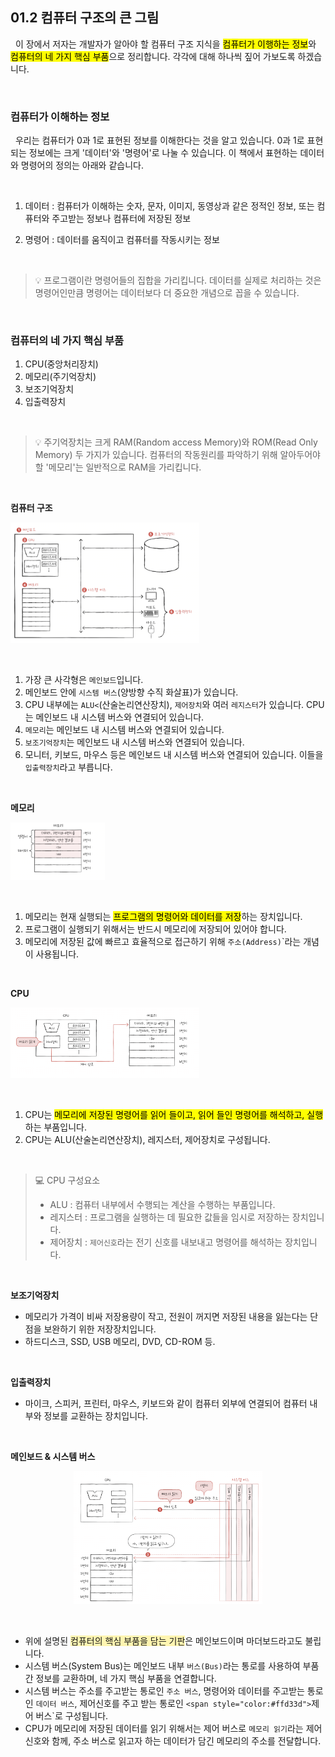 ## 01.2 컴퓨터 구조의 큰 그림

&nbsp;&nbsp;이 장에서 저자는 개발자가 알아야 할 컴퓨터 구조 지식을 <mark>컴퓨터가 이행하는 정보</mark>와 <mark>컴퓨터의 네 가지 핵심 부품</mark>으로 정리합니다. 각각에 대해 하나씩 짚어 가보도록 하겠습니다.

<br />

### 컴퓨터가 이해하는 정보

&nbsp;&nbsp;우리는 컴퓨터가 0과 1로 표현된 정보를 이해한다는 것을 알고 있습니다. 0과 1로 표현되는 정보에는 크게 '데이터'와 '명령어'로 나눌 수 있습니다. 이 책에서 표현하는 데이터와 명령어의 정의는 아래와 같습니다.

<br>

1. 데이터 : 컴퓨터가 이해하는 숫자, 문자, 이미지, 동영상과 같은 정적인 정보, 또는 컴퓨터와 주고받는 정보나 컴퓨터에 저장된 정보

2. 명령어 : 데이터를 움직이고 컴퓨터를 작동시키는 정보

 <br />

> 💡&nbsp;프로그램이란 명령어들의 집합을 가리킵니다. 데이터를 실제로 처리하는 것은 명령어인만큼 명령어는 데이터보다 더 중요한 개념으로 꼽을 수 있습니다.

<br>

### 컴퓨터의 네 가지 핵심 부품

1. CPU(중앙처리장치)
2. 메모리(주기억장치)
3. 보조기억장치
4. 입출력장치

<br>

> 💡&nbsp;주기억장치는 크게 RAM(Random access Memory)와 ROM(Read Only Memory) 두 가지가 있습니다. 컴퓨터의 작동원리를 파악하기 위해 알아두어야 할 '메모리'는 일반적으로 RAM을 가리킵니다.

<br />

**컴퓨터 구조**

<p align="left">
  <img src="../images/컴퓨터구조.png" style="width: 60%" />
</p>

<br>

1. 가장 큰 사각형은 `메인보드`입니다.
2. 메인보드 안에 `시스템 버스`(양방향 수직 화살표)가 있습니다.
3. CPU 내부에는 `ALU<`(산술논리연산장치), `제어장치`와 여러 `레지스터`가 있습니다. CPU는 메인보드 내 시스템 버스와 연결되어 있습니다.
4. `메모리`는 메인보드 내 시스템 버스와 연결되어 있습니다.
5. `보조기억장치`는 메인보드 내 시스템 버스와 연결되어 있습니다.
6. 모니터, 키보드, 마우스 등은 메인보드 내 시스템 버스와 연결되어 있습니다. 이들을 `입출력장치`라고 부릅니다.

<br>

**메모리**

<p align="left">
  <img src="../images/메모리.png" style="width: 30%" />
</p>

<br>

1. 메모리는 현재 실행되는 <mark>프로그램의 명령어와 데이터를 저장</mark>하는 장치입니다.
2. 프로그램이 실행되기 위해서는 반드시 메모리에 저장되어 있어야 합니다.
3. 메모리에 저장된 값에 빠르고 효율적으로 접근하기 위해 `주소(Address)`</span>`라는 개념이 사용됩니다.

<br>

**CPU**

<p align="left">
  <img src="../images/CPU.png" style="width: 60%" />
</p>

<br>

1. CPU는 <mark>메모리에 저장된 명령어를 읽어 들이고, 읽어 들인 명령어를 해석하고, 실행</mark>하는 부품입니다.
2. CPU는 ALU(산술논리연산장치), 레지스터, 제어장치로 구성됩니다.

<br>

> 💻 CPU 구성요소
>
> - ALU : 컴퓨터 내부에서 수행되는 계산을 수행하는 부품입니다.
> - 레지스터 : 프로그램을 실행하는 데 필요한 값들을 임시로 저장하는 장치입니다.
> - 제어장치 : `제어신호`라는 전기 신호를 내보내고 명령어를 해석하는 장치입니다.

<br>

**보조기억장치**

- 메모리가 가격이 비싸 저장용량이 작고, 전원이 꺼지면 저장된 내용을 잃는다는 단점을 보완하기 위한 저장장치입니다.
- 하드디스크, SSD, USB 메모리, DVD, CD-ROM 등.

<br>

**입출력장치**

- 마이크, 스피커, 프린터, 마우스, 키보드와 같이 컴퓨터 외부에 연결되어 컴퓨터 내부와 정보를 교환하는 장치입니다.

<br>

**메인보드 & 시스템 버스**

<p align="center">
  <img src="../images/시스템버스.png" style="width: 60%" />
</p>

<br>

- 위에 설명된 <span style="background-color:#fff5b1">컴퓨터의 핵심 부품을 담는 기판</span>은 메인보드이며 마더보드라고도 불립니다.
- 시스템 버스(System Bus)는 메인보드 내부 `버스(Bus)`라는 통로를 사용하여 부품 간 정보를 교환하며, 네 가지 핵심 부품을 연결합니다.
- 시스템 버스는 주소를 주고받는 통로인 `주소 버스`, 명령어와 데이터를 주고받는 통로인 `데이터 버스`, 제어신호를 주고 받는 통로인 `<span style="color:#ffd33d">`제어 버스`로 구성됩니다.
- CPU가 메모리에 저장된 데이터를 읽기 위해서는 제어 버스로 `메모리 읽기`라는 제어신호와 함께, 주소 버스로 읽고자 하는 데이터가 담긴 메모리의 주소를 전달합니다.

<br />
